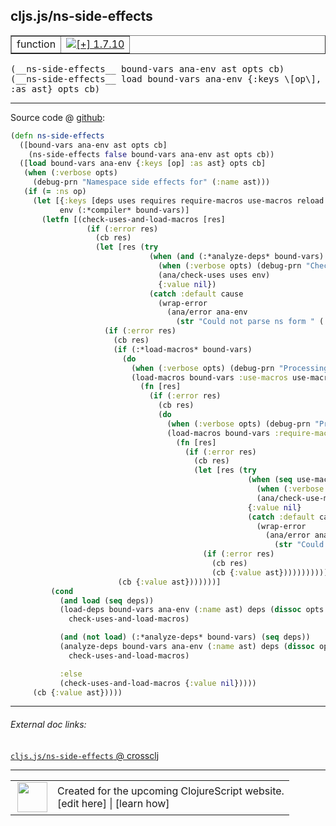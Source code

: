 ## cljs.js/ns-side-effects



 <table border="1">
<tr>
<td>function</td>
<td><a href="https://github.com/cljsinfo/cljs-api-docs/tree/1.7.10"><img valign="middle" alt="[+] 1.7.10" title="Added in 1.7.10" src="https://img.shields.io/badge/+-1.7.10-lightgrey.svg"></a> </td>
</tr>
</table>


 <samp>
(__ns-side-effects__ bound-vars ana-env ast opts cb)<br>
</samp>
 <samp>
(__ns-side-effects__ load bound-vars ana-env {:keys \[op\], :as ast} opts cb)<br>
</samp>

---







Source code @ [github](https://github.com/clojure/clojurescript/blob/r1.7.10/src/main/cljs/cljs/js.cljs#L317-L377):

```clj
(defn ns-side-effects
  ([bound-vars ana-env ast opts cb]
    (ns-side-effects false bound-vars ana-env ast opts cb))
  ([load bound-vars ana-env {:keys [op] :as ast} opts cb]
   (when (:verbose opts)
     (debug-prn "Namespace side effects for" (:name ast)))
   (if (= :ns op)
     (let [{:keys [deps uses requires require-macros use-macros reload reloads]} ast
           env (:*compiler* bound-vars)]
       (letfn [(check-uses-and-load-macros [res]
                 (if (:error res)
                   (cb res)
                   (let [res (try
                               (when (and (:*analyze-deps* bound-vars) (seq uses))
                                 (when (:verbose opts) (debug-prn "Checking uses"))
                                 (ana/check-uses uses env)
                                 {:value nil})
                               (catch :default cause
                                 (wrap-error
                                   (ana/error ana-env
                                     (str "Could not parse ns form " (:name ast)) cause))))]
                     (if (:error res)
                       (cb res)
                       (if (:*load-macros* bound-vars)
                         (do
                           (when (:verbose opts) (debug-prn "Processing :use-macros for" (:name ast)))
                           (load-macros bound-vars :use-macros use-macros reload reloads opts
                             (fn [res]
                               (if (:error res)
                                 (cb res)
                                 (do
                                   (when (:verbose opts) (debug-prn "Processing :require-macros for" (:name ast)))
                                   (load-macros bound-vars :require-macros require-macros reloads reloads opts
                                     (fn [res]
                                       (if (:error res)
                                         (cb res)
                                         (let [res (try
                                                     (when (seq use-macros)
                                                       (when (:verbose opts) (debug-prn "Checking :use-macros for" (:name ast)))
                                                       (ana/check-use-macros use-macros env))
                                                     {:value nil}
                                                     (catch :default cause
                                                       (wrap-error
                                                         (ana/error ana-env
                                                           (str "Could not parse ns form " (:name ast)) cause))))]
                                           (if (:error res)
                                             (cb res)
                                             (cb {:value ast})))))))))))
                        (cb {:value ast}))))))]
         (cond
           (and load (seq deps))
           (load-deps bound-vars ana-env (:name ast) deps (dissoc opts :macros-ns)
             check-uses-and-load-macros)

           (and (not load) (:*analyze-deps* bound-vars) (seq deps))
           (analyze-deps bound-vars ana-env (:name ast) deps (dissoc opts :macros-ns)
             check-uses-and-load-macros)

           :else
           (check-uses-and-load-macros {:value nil}))))
     (cb {:value ast}))))
```

<!--
Repo - tag - source tree - lines:

 <pre>
clojurescript @ r1.7.10
└── src
    └── main
        └── cljs
            └── cljs
                └── <ins>[js.cljs:317-377](https://github.com/clojure/clojurescript/blob/r1.7.10/src/main/cljs/cljs/js.cljs#L317-L377)</ins>
</pre>

-->

---



###### External doc links:

[`cljs.js/ns-side-effects` @ crossclj](http://crossclj.info/fun/cljs.js.cljs/ns-side-effects.html)<br>

---

 <table>
<tr><td>
<img valign="middle" align="right" width="48px" src="http://i.imgur.com/Hi20huC.png">
</td><td>
Created for the upcoming ClojureScript website.<br>
[edit here] | [learn how]
</td></tr></table>

[edit here]:https://github.com/cljsinfo/cljs-api-docs/blob/master/cljsdoc/cljs.js_ns-side-effects.cljsdoc
[learn how]:https://github.com/cljsinfo/cljs-api-docs/wiki/cljsdoc-files

<!--

This information was too distracting to show to readers, but I'll leave it
commented here since it is helpful to:

- pretty-print the data used to generate this document
- and show how to retrieve that data



The API data for this symbol:

```clj
{:ns "cljs.js",
 :name "ns-side-effects",
 :type "function",
 :signature ["[bound-vars ana-env ast opts cb]"
             "[load bound-vars ana-env {:keys [op], :as ast} opts cb]"],
 :source {:code "(defn ns-side-effects\n  ([bound-vars ana-env ast opts cb]\n    (ns-side-effects false bound-vars ana-env ast opts cb))\n  ([load bound-vars ana-env {:keys [op] :as ast} opts cb]\n   (when (:verbose opts)\n     (debug-prn \"Namespace side effects for\" (:name ast)))\n   (if (= :ns op)\n     (let [{:keys [deps uses requires require-macros use-macros reload reloads]} ast\n           env (:*compiler* bound-vars)]\n       (letfn [(check-uses-and-load-macros [res]\n                 (if (:error res)\n                   (cb res)\n                   (let [res (try\n                               (when (and (:*analyze-deps* bound-vars) (seq uses))\n                                 (when (:verbose opts) (debug-prn \"Checking uses\"))\n                                 (ana/check-uses uses env)\n                                 {:value nil})\n                               (catch :default cause\n                                 (wrap-error\n                                   (ana/error ana-env\n                                     (str \"Could not parse ns form \" (:name ast)) cause))))]\n                     (if (:error res)\n                       (cb res)\n                       (if (:*load-macros* bound-vars)\n                         (do\n                           (when (:verbose opts) (debug-prn \"Processing :use-macros for\" (:name ast)))\n                           (load-macros bound-vars :use-macros use-macros reload reloads opts\n                             (fn [res]\n                               (if (:error res)\n                                 (cb res)\n                                 (do\n                                   (when (:verbose opts) (debug-prn \"Processing :require-macros for\" (:name ast)))\n                                   (load-macros bound-vars :require-macros require-macros reloads reloads opts\n                                     (fn [res]\n                                       (if (:error res)\n                                         (cb res)\n                                         (let [res (try\n                                                     (when (seq use-macros)\n                                                       (when (:verbose opts) (debug-prn \"Checking :use-macros for\" (:name ast)))\n                                                       (ana/check-use-macros use-macros env))\n                                                     {:value nil}\n                                                     (catch :default cause\n                                                       (wrap-error\n                                                         (ana/error ana-env\n                                                           (str \"Could not parse ns form \" (:name ast)) cause))))]\n                                           (if (:error res)\n                                             (cb res)\n                                             (cb {:value ast})))))))))))\n                        (cb {:value ast}))))))]\n         (cond\n           (and load (seq deps))\n           (load-deps bound-vars ana-env (:name ast) deps (dissoc opts :macros-ns)\n             check-uses-and-load-macros)\n\n           (and (not load) (:*analyze-deps* bound-vars) (seq deps))\n           (analyze-deps bound-vars ana-env (:name ast) deps (dissoc opts :macros-ns)\n             check-uses-and-load-macros)\n\n           :else\n           (check-uses-and-load-macros {:value nil}))))\n     (cb {:value ast}))))",
          :title "Source code",
          :repo "clojurescript",
          :tag "r1.7.10",
          :filename "src/main/cljs/cljs/js.cljs",
          :lines [317 377]},
 :full-name "cljs.js/ns-side-effects",
 :full-name-encode "cljs.js_ns-side-effects",
 :history [["+" "1.7.10"]]}

```

Retrieve the API data for this symbol:

```clj
;; from Clojure REPL
(require '[clojure.edn :as edn])
(-> (slurp "https://raw.githubusercontent.com/cljsinfo/cljs-api-docs/catalog/cljs-api.edn")
    (edn/read-string)
    (get-in [:symbols "cljs.js/ns-side-effects"]))
```

-->
